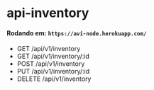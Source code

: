 # api-inventory

#### Rodando em: ``` https://avi-node.herokuapp.com/ ```

- GET /api/v1/inventory
- GET /api/v1/inventory/:id
- POST /api/v1/inventory
- PUT /api/v1/inventory/:id
- DELETE /api/v1/inventory 
